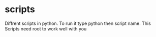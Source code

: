 # scripts
Diffrent scripts in python. To run it type python then script name. This Scripts need root to work well with you
